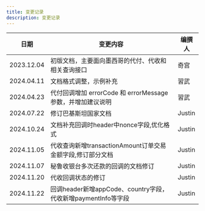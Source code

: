 ```yaml
---
title: 变更记录
description: 变更记录
---
```


| 日期         | 变更内容                                           | 编撰人    |
|------------|------------------------------------------------|--------|
| 2023.12.04 | 初版文档，主要面向墨西哥的代付、代收和相关查询接口                      | 奇宫     |
| 2024.04.11 | 文档格式调整，示例补充                                    | 習武     |
| 2024.04.23 | 代付回调增加 errorCode 和 errorMessage 参数，并增加建议说明     | 習武     |
| 2024.07.22 | 修订巴基斯坦国家文档                                     | Justin |
| 2024.10.24 | 文档补充回调时header中nonce字段,优化格式                     | Justin |
| 2024.11.05 | 代收查询新增transactionAmount订单交易金额字段,修订部分文档         | Justin |
| 2024.11.07 | 秘鲁收银台多次还款的回调的文档修订                              | Justin |
| 2024.11.20 | 代收回调状态的修订                                      | Justin |
| 2024.11.22 | 回调header新增appCode、country字段，代收新增paymentInfo等字段 | Justin |